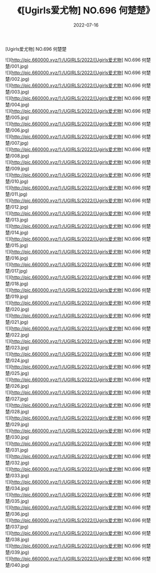 ﻿---
layout: post
title:  《[Ugirls爱尤物] NO.696 何楚楚》
date:   2022-07-16
img: http://pic.660000.xyz/1:/UGIRLS/2022/[Ugirls爱尤物] NO.696 何楚楚/000.jpg
categories: [美女, 清纯, 唯美]
---

[Ugirls爱尤物] NO.696 何楚楚

 ![](http://pic.660000.xyz/1:/UGIRLS/2022/[Ugirls爱尤物] NO.696 何楚楚/001.jpg) <br>![](http://pic.660000.xyz/1:/UGIRLS/2022/[Ugirls爱尤物] NO.696 何楚楚/002.jpg) <br>![](http://pic.660000.xyz/1:/UGIRLS/2022/[Ugirls爱尤物] NO.696 何楚楚/003.jpg) <br>![](http://pic.660000.xyz/1:/UGIRLS/2022/[Ugirls爱尤物] NO.696 何楚楚/004.jpg) <br>![](http://pic.660000.xyz/1:/UGIRLS/2022/[Ugirls爱尤物] NO.696 何楚楚/005.jpg) <br>![](http://pic.660000.xyz/1:/UGIRLS/2022/[Ugirls爱尤物] NO.696 何楚楚/006.jpg) <br>![](http://pic.660000.xyz/1:/UGIRLS/2022/[Ugirls爱尤物] NO.696 何楚楚/007.jpg) <br>![](http://pic.660000.xyz/1:/UGIRLS/2022/[Ugirls爱尤物] NO.696 何楚楚/008.jpg) <br>![](http://pic.660000.xyz/1:/UGIRLS/2022/[Ugirls爱尤物] NO.696 何楚楚/009.jpg) <br>![](http://pic.660000.xyz/1:/UGIRLS/2022/[Ugirls爱尤物] NO.696 何楚楚/010.jpg) <br>![](http://pic.660000.xyz/1:/UGIRLS/2022/[Ugirls爱尤物] NO.696 何楚楚/011.jpg) <br>![](http://pic.660000.xyz/1:/UGIRLS/2022/[Ugirls爱尤物] NO.696 何楚楚/012.jpg) <br>![](http://pic.660000.xyz/1:/UGIRLS/2022/[Ugirls爱尤物] NO.696 何楚楚/013.jpg) <br>![](http://pic.660000.xyz/1:/UGIRLS/2022/[Ugirls爱尤物] NO.696 何楚楚/014.jpg) <br>![](http://pic.660000.xyz/1:/UGIRLS/2022/[Ugirls爱尤物] NO.696 何楚楚/015.jpg) <br>![](http://pic.660000.xyz/1:/UGIRLS/2022/[Ugirls爱尤物] NO.696 何楚楚/016.jpg) <br>![](http://pic.660000.xyz/1:/UGIRLS/2022/[Ugirls爱尤物] NO.696 何楚楚/017.jpg) <br>![](http://pic.660000.xyz/1:/UGIRLS/2022/[Ugirls爱尤物] NO.696 何楚楚/018.jpg) <br>![](http://pic.660000.xyz/1:/UGIRLS/2022/[Ugirls爱尤物] NO.696 何楚楚/019.jpg) <br>![](http://pic.660000.xyz/1:/UGIRLS/2022/[Ugirls爱尤物] NO.696 何楚楚/020.jpg) <br>![](http://pic.660000.xyz/1:/UGIRLS/2022/[Ugirls爱尤物] NO.696 何楚楚/021.jpg) <br>![](http://pic.660000.xyz/1:/UGIRLS/2022/[Ugirls爱尤物] NO.696 何楚楚/022.jpg) <br>![](http://pic.660000.xyz/1:/UGIRLS/2022/[Ugirls爱尤物] NO.696 何楚楚/023.jpg) <br>![](http://pic.660000.xyz/1:/UGIRLS/2022/[Ugirls爱尤物] NO.696 何楚楚/024.jpg) <br>![](http://pic.660000.xyz/1:/UGIRLS/2022/[Ugirls爱尤物] NO.696 何楚楚/025.jpg) <br>![](http://pic.660000.xyz/1:/UGIRLS/2022/[Ugirls爱尤物] NO.696 何楚楚/026.jpg) <br>![](http://pic.660000.xyz/1:/UGIRLS/2022/[Ugirls爱尤物] NO.696 何楚楚/027.jpg) <br>![](http://pic.660000.xyz/1:/UGIRLS/2022/[Ugirls爱尤物] NO.696 何楚楚/028.jpg) <br>![](http://pic.660000.xyz/1:/UGIRLS/2022/[Ugirls爱尤物] NO.696 何楚楚/029.jpg) <br>![](http://pic.660000.xyz/1:/UGIRLS/2022/[Ugirls爱尤物] NO.696 何楚楚/030.jpg) <br>![](http://pic.660000.xyz/1:/UGIRLS/2022/[Ugirls爱尤物] NO.696 何楚楚/031.jpg) <br>![](http://pic.660000.xyz/1:/UGIRLS/2022/[Ugirls爱尤物] NO.696 何楚楚/032.jpg) <br>![](http://pic.660000.xyz/1:/UGIRLS/2022/[Ugirls爱尤物] NO.696 何楚楚/033.jpg) <br>![](http://pic.660000.xyz/1:/UGIRLS/2022/[Ugirls爱尤物] NO.696 何楚楚/034.jpg) <br>![](http://pic.660000.xyz/1:/UGIRLS/2022/[Ugirls爱尤物] NO.696 何楚楚/035.jpg) <br>![](http://pic.660000.xyz/1:/UGIRLS/2022/[Ugirls爱尤物] NO.696 何楚楚/036.jpg) <br>![](http://pic.660000.xyz/1:/UGIRLS/2022/[Ugirls爱尤物] NO.696 何楚楚/037.jpg) <br>![](http://pic.660000.xyz/1:/UGIRLS/2022/[Ugirls爱尤物] NO.696 何楚楚/038.jpg) <br>![](http://pic.660000.xyz/1:/UGIRLS/2022/[Ugirls爱尤物] NO.696 何楚楚/039.jpg) <br>![](http://pic.660000.xyz/1:/UGIRLS/2022/[Ugirls爱尤物] NO.696 何楚楚/040.jpg) <br>